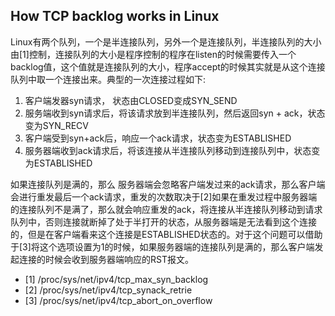 ## How TCP backlog works in Linux

Linux有两个队列，一个是半连接队列，另外一个是连接队列，半连接队列的大小由[1]控制，连接队列的大小是程序控制的程序在listen的时候需要传入一个backlog值，这个值就是连接队列的大小，程序accept的时候其实就是从这个连接队列中取一个连接出来。典型的一次连接过程如下:

1. 客户端发器syn请求， 状态由CLOSED变成SYN_SEND
2. 服务端收到syn请求后，将该请求放到半连接队列，然后返回syn + ack，状态变为SYN_RECV
3. 客户端受到syn+ack后，响应一个ack请求，状态变为ESTABLISHED
4. 服务器端收到ack请求后，将该连接从半连接队列移动到连接队列中，状态变为ESTABLISHED

如果连接队列是满的，那么 服务器端会忽略客户端发过来的ack请求，那么客户端会进行重发最后一个ack请求，重发的次数取决于[2]如果在重发过程中服务器端的连接队列不是满了，那么就会响应重发的ack，将连接从半连接队列移动到请求队列中，否则连接就断掉了处于半打开的状态，从服务器端是无法看到这个连接的，但是在客户端看来这个连接是ESTABLISHED状态的。对于这个问题可以借助于[3]将这个选项设置为1的时候，如果服务器端的连接队列是满的，那么客户端发起连接的时候会收到服务器端响应的RST报文。


* [1] /proc/sys/net/ipv4/tcp_max_syn_backlog
* [2] /proc/sys/net/ipv4/tcp_synack_retrie
* [3] /proc/sys/net/ipv4/tcp_abort_on_overflow
